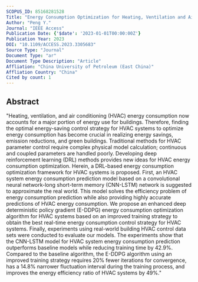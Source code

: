 ```yaml
---
SCOPUS_ID: 85168281528
Title: "Energy Consumption Optimization for Heating, Ventilation and Air Conditioning Systems Based on Deep Reinforcement Learning"
Author: "Peng Y."
Journal: "IEEE Access"
Publication Date: {'$date': '2023-01-01T00:00:00Z'}
Publication Year: 2023
DOI: "10.1109/ACCESS.2023.3305683"
Source Type: "Journal"
Document Type: "ar"
Document Type Description: "Article"
Affliation: "China University of Petroleum (East China)"
Affliation Country: "China"
Cited by count: 1
---
```


## Abstract
"Heating, ventilation, and air conditioning (HVAC) energy consumption now accounts for a major portion of energy use for buildings. Therefore, finding the optimal energy-saving control strategy for HVAC systems to optimize energy consumption has become crucial in realizing energy savings, emission reductions, and green buildings. Traditional methods for HVAC parameter control require complex physical model calculation; continuous and coupled parameters are handled poorly. Developing deep reinforcement learning (DRL) methods provides new ideas for HVAC energy consumption optimization. Herein, a DRL-based energy consumption optimization framework for HVAC systems is proposed. First, an HVAC system energy consumption prediction model based on a convolutional neural network-long short-term memory (CNN-LSTM) network is suggested to approximate the real world. This model solves the efficiency problem of energy consumption prediction while also providing highly accurate predictions of HVAC energy consumption. We propose an enhanced deep deterministic policy gradient (E-DDPG) energy consumption optimization algorithm for HVAC systems based on an improved training strategy to obtain the best real-time energy consumption control strategy for HVAC systems. Finally, experiments using real-world building HVAC control data sets were conducted to evaluate our models. The experiments show that the CNN-LSTM model for HVAC system energy consumption prediction outperforms baseline models while reducing training time by 42.9%. Compared to the baseline algorithm, the E-DDPG algorithm using an improved training strategy requires 20% fewer iterations for convergence, has a 14.8% narrower fluctuation interval during the training process, and improves the energy efficiency ratio of HVAC systems by 49%."
